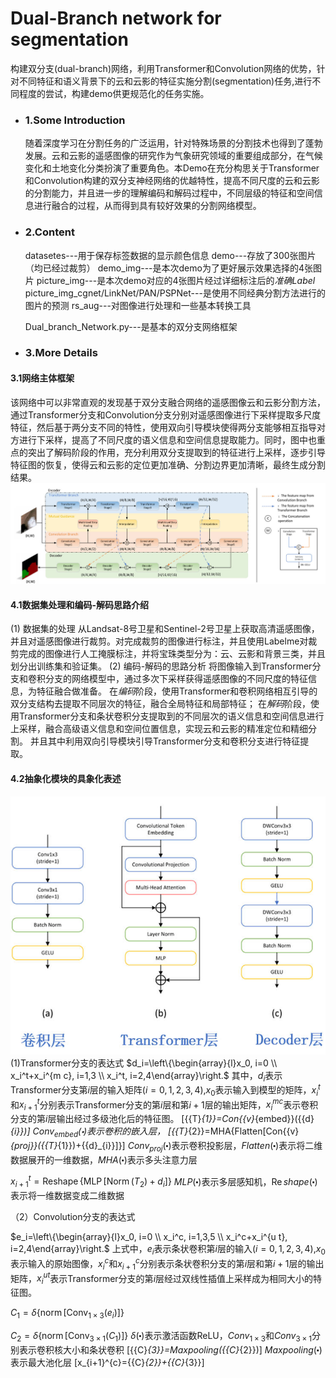 # Dual-Branch network for segmentation
  构建双分支(dual-branch)网络，利用Transformer和Convolution网络的优势，针对不同特征和语义背景下的云和云影的特征实施分割(segmentation)任务,进行不同程度的尝试，构建demo供更规范化的任务实施。
- ### 1.Some Introduction    
  随着深度学习在分割任务的广泛运用，针对特殊场景的分割技术也得到了蓬勃发展。云和云影的遥感图像的研究作为气象研究领域的重要组成部分，在气候变化和土地变化分类扮演了重要角色。本Demo在充分构思关于Transformer和Convolution构建的双分支神经网络的优越特性，提高不同尺度的云和云影的分割能力，并且进一步的理解编码和解码过程中，不同层级的特征和空间信息进行融合的过程，从而得到具有较好效果的分割网络模型。

- ### 2.Content
  datasetes---用于保存标签数据的显示颜色信息
  demo---存放了300张图片（均已经过裁剪）
  demo_img---是本次demo为了更好展示效果选择的4张图片
  picture_img---是本次demo对应的4张图片经过详细标注后的$准确Label$
  picture_img_cgnet/LinkNet/PAN/PSPNet---是使用不同经典分割方法进行的图片的预测
  rs_aug---对图像进行处理和一些基本转换工具

  Dual_branch_Network.py---是基本的双分支网络框架


- ### 3.More Details 
#### 3.1网络主体框架
该网络中可以非常直观的发现基于双分支融合网络的遥感图像云和云影分割方法，通过Transformer分支和Convolution分支分别对遥感图像进行下采样提取多尺度特征，然后基于两分支不同的特性，使用双向引导模块使得两分支能够相互指导对方进行下采样，提高了不同尺度的语义信息和空间信息提取能力。同时，图中也重点的突出了解码阶段的作用，充分利用双分支提取到的特征进行上采样，逐步引导特征图的恢复，使得云和云影的定位更加准确、分割边界更加清晰，最终生成分割结果。
![整体框架结构](pic1_Demo%E6%95%B4%E4%BD%93%E6%A1%86%E6%9E%B6%E5%9B%BE.jpg)

#### 4.1数据集处理和编码-解码思路介绍
(1) 数据集的处理
从Landsat-8号卫星和Sentinel-2号卫星上获取高清遥感图像，并且对遥感图像进行裁剪。对完成裁剪的图像进行标注，并且使用Labelme对裁剪完成的图像进行人工掩膜标注，并将宝珠类型分为：云、云影和背景三类，并且划分出训练集和验证集。
(2) 编码-解码的思路分析
将图像输入到Transformer分支和卷积分支的网络模型中，通过多次下采样获得遥感图像的不同尺度的特征信息，为特征融合做准备。
在$编码$阶段，使用Transformer和卷积网络相互引导的双分支结构去提取不同层次的特征，融合全局特征和局部特征；
在$解码$阶段，使用Transformer分支和条状卷积分支提取到的不同层次的语义信息和空间信息进行上采样，融合高级语义信息和空间位置信息，实现云和云影的精准定位和精细分割。
并且其中利用双向引导模块引导Transformer分支和卷积分支进行特征提取。

#### 4.2抽象化模块的具象化表述
![各层抽象化理解](pic2_%E5%90%84%E5%B1%82%E7%9A%84%E6%8A%BD%E8%B1%A1%E5%8C%96%E7%90%86%E8%A7%A3.jpg)
(1)Transformer分支的表达式
$d_i=\left\{\begin{array}{l}x_0, i=0 \\ x_i^t+x_i^{m c}, i=1,3 \\ x_i^t, i=2,4\end{array}\right.$
其中，${{d}_{i}}$表示Transformer分支第$i$层的输入矩阵($i=0,1,2,3,4$),${{x}_{0}}$表示输入到模型的矩阵，$x_{i}^{t}$和$x_{i+1}^{t}$分别表示Transformer分支的第$i$层和第$i+1$层的输出矩阵，$x_{i}^{mc}$表示卷积分支的第$i$层输出经过多级池化后的特征图。
\[{{T}_{1}}=Con{{v}_{embed}}({{d}_{i}})\]
$Con{{v}_{embed}}(\centerdot )$表示卷积的嵌入层， 
	\[{{T}_{2}}=MHA\{Flatten[Con{{v}_{proj}}({{T}_{1}})+{{d}_{i}}]\}\]
$Con{{v}_{proj}}(\centerdot )$表示卷积投影层，$Flatten(\centerdot )$表示将二维数据展开的一维数据，$MHA(\centerdot )$表示多头注意力层

$x_{i+1}^t=\operatorname{Reshape}\left\{\operatorname{MLP}\left[\operatorname{Norm}\left(T_2\right)+d_i\right]\right\}$
$MLP(\centerdot )$表示多层感知机，$\operatorname{Re}shape(\centerdot )$表示将一维数据变成二维数据

（2）Convolution分支的表达式

$e_i=\left\{\begin{array}{l}x_0, i=0 \\ x_i^c, i=1,3,5 \\ x_i^c+x_i^{u t}, i=2,4\end{array}\right.$
上式中，${{e}_{i}}$表示条状卷积第$i$层的输入($i=0,1,2,3,4$),${{x}_{0}}$表示输入的原始图像，$x_{i}^{c}$和$x_{i+1}^{c}$分别表示条状卷积分支的第$i$层和第$i+1$层的输出矩阵，$x_{i}^{ut}$表示Transformer分支的第$i$层经过双线性插值上采样成为相同大小的特征图。

$C_1=\delta\left\{\operatorname{norm}\left[\operatorname{Conv}_{1 \times 3}\left(e_i\right)\right]\right\}$

$C_2=\delta\left\{\operatorname{norm}\left[\operatorname{Conv}_{3 \times 1}\left(C_1\right)\right]\right\}$
$\delta (\centerdot )$表示激活函数ReLU，$Con{{v}_{1\times 3}}$和$Con{{v}_{3\times 1}}$分别表示卷积核大小和条状卷积
	\[{{C}_{3}}=Maxpooling({{C}_{2}})\]
$Maxpooling(\centerdot )$表示最大池化层
	\[x_{i+1}^{c}={{C}_{2}}+{{C}_{3}}\]








  
